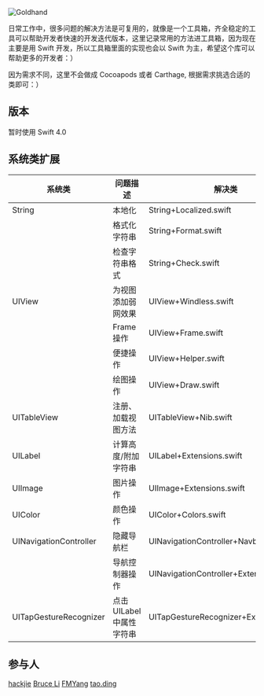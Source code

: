 ![Goldhand](https://github.com/hackjie/SwiftToolBox/blob/master/Resources/Goldhand.png)


日常工作中，很多问题的解决方法是可复用的，就像是一个工具箱，齐全稳定的工具可以帮助开发者快速的开发迭代版本，这里记录常用的方法进工具箱，因为现在主要是用 Swift 开发，所以工具箱里面的实现也会以 Swift 为主，希望这个库可以帮助更多的开发者：）

因为需求不同，这里不会做成 Cocoapods 或者 Carthage, 根据需求挑选合适的类即可：）

## 版本

暂时使用 Swift 4.0 

## 系统类扩展

| 系统类 | 问题描述 | 解决类 | 备注 |
| --- | --- | --- | --- |
| String | 本地化 | String+Localized.swift |  |
|  | 格式化字符串 | String+Format.swift |  |
|  | 检查字符串格式 | String+Check.swift |  |
| UIView | 为视图添加弱网效果 | UIView+Windless.swift |  |
|  | Frame 操作 | UIView+Frame.swift |  |
|  | 便捷操作 | UIView+Helper.swift |  |
|  | 绘图操作 | UIView+Draw.swift |  |
| UITableView | 注册、加载视图方法 | UITableView+Nib.swift |  |
| UILabel | 计算高度/附加字符串 | UILabel+Extensions.swift |  |
| UIImage | 图片操作 | UIImage+Extensions.swift |  |
| UIColor | 颜色操作 | UIColor+Colors.swift |  |
| UINavigationController | 隐藏导航栏 | UINavigationController+Navbar.h | OC |
|  | 导航控制器操作 | UINavigationController+Extension.swift |  |
| UITapGestureRecognizer | 点击 UILabel 中属性字符串 | UITapGestureRecognizer+Extension.swift |  |


## 参与人

[hackjie](https://github.com/hackjie) [Bruce Li](https://github.com/SilongLi) [FMYang](https://github.com/FMYang) [tao.ding](https://github.com/pamierdt)

